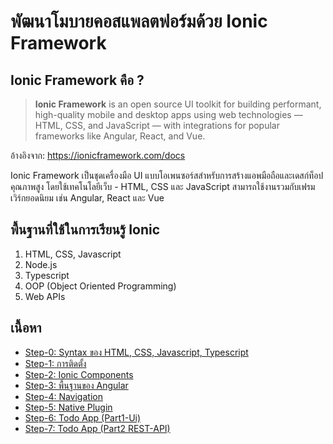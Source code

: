 # พัฒนาโมบายคอสแพลตฟอร์มด้วย Ionic Framework

## Ionic Framework คือ ?

> **Ionic Framework** is an open source UI toolkit for building performant, high-quality mobile and desktop apps using web technologies — HTML, CSS, and JavaScript — with integrations for popular frameworks like Angular, React, and Vue.

อ้างอิงจาก: https://ionicframework.com/docs

Ionic Framework เป็นชุดเครื่องมือ UI แบบโอเพนซอร์สสำหรับการสร้างแอพมือถือและเดสก์ท็อปคุณภาพสูง โดยใช้เทคโนโลยีเว็บ - HTML, CSS และ JavaScript สามารถใช้งานรวมกับเฟรมเวิร์กยอดนิยม เช่น Angular, React และ Vue

## พื้นฐานที่ใช้ในการเรียนรู้ Ionic

1. HTML, CSS, Javascript
2. Node.js
3. Typescript
4. OOP (Object Oriented Programming)
5. Web APIs

## เนื้อหา

- [Step-0: Syntax ของ HTML, CSS, Javascript, Typescript](tree/step0)
- [Step-1: การติดตั้ง](tree/step1)
- [Step-2: Ionic Components](tree/step2)
- [Step-3: พื้นฐานของ Angular](tree/step3)
- [Step-4: Navigation](tree/step4)
- [Step-5: Native Plugin](tree/step5)
- [Step-6: Todo App (Part1-Ui)](tree/step6)
- [Step-7: Todo App (Part2 REST-API)](tree/step7)

